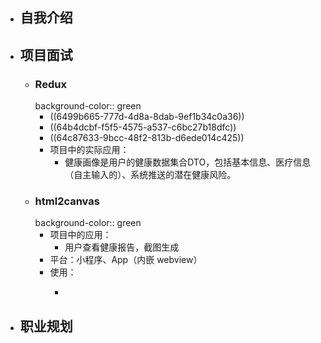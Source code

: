 - ## 自我介绍
- ## 项目面试
	- ### Redux
	  background-color:: green
		- ((6499b665-777d-4d8a-8dab-9ef1b34c0a36))
		- ((64b4dcbf-f5f5-4575-a537-c6bc27b18dfc))
		- ((64c87633-9bcc-48f2-813b-d6ede014c425))
		- 项目中的实际应用：
			- 健康画像是用户的健康数据集合DTO，包括基本信息、医疗信息（自主输入的）、系统推送的潜在健康风险。
	- ### html2canvas
	  background-color:: green
		- 项目中的应用：
			- 用户查看健康报告，截图生成
		- 平台：小程序、App（内嵌 webview）
		- 使用：
			- ```
			  ```
- ## 职业规划